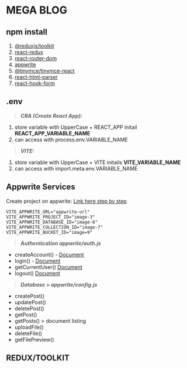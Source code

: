 # MEGA BLOG

## npm install

1. [@reduxjs/toolkit](https://redux-toolkit.js.org)
2. [react-redux](https://react-redux.js.org)
3. [react-router-dom](https://reactrouter.com/en/main)
4. [appwrite](https://appwrite.io)
5. [@tinymce/tinymce-react](https://www.npmjs.com/package/@tinymce/tinymce-react)
6. [react-html-parser](https://www.npmjs.com/package/react-html-parser)
7. [react-hook-form](https://react-hook-form.com)

## .env

> **_CRA (Create React App):_**

1. store variable with UpperCase + REACT_APP initail **REACT_APP_VARIABLE_NAME**
2. can access with process.env.VARIABLE_NAME

> **_VITE:_**

1. store variable with UpperCase + VITE initails **VITE_VARIABLE_NAME**
2. can access with import.meta.env.VARIABLE_NAME

## Appwrite Services

Create project on appwrite: [Link here step by step](https://drive.google.com/drive/folders/1i3zd4R9kPLB1zYA7m4yIBFAaMTS2Ls42?usp=drive_link)

```
VITE_APPWRITE_URL="appwrite-url"
VITE_APPWRITE_PROJECT_ID="image-3"
VITE_APPWRITE_DATABASE_ID="image-6"
VITE_APPWRITE_COLLECTION_ID="image-7"
VITE_APPWRITE_BUCKET_ID="image=9"
```

> **_Authentication appwrite/auth.js_**

- createAccount() - [Document](https://appwrite.io/docs/products/auth/email-password#sign-up)
- login() - [Document](https://appwrite.io/docs/products/auth/email-password#login)
- getCurrentUser() [Document](https://appwrite.io/docs/references/cloud/client-web/account#get)
- logout() [Document](https://appwrite.io/docs/references/cloud/client-web/account#deleteSession)

> **_Database > appwrite/config.js_**

- createPost()
- updatePost()
- deletePost()
- getPost()
- getPosts() > document listing
- uploadFile()
- deleteFile()
- getFilePreview()

## REDUX/TOOLKIT
